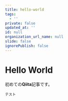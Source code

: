 ```yaml
---
title: hello-world
tags:
  - ''
private: false
updated_at: ''
id: null
organization_url_name: null
slide: false
ignorePublish: false
---
```

# Hello World

初めての**Qiita**記事です。

``テスト``
